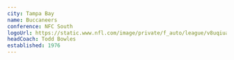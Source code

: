 ```yaml
---
city: Tampa Bay
name: Buccaneers
conference: NFC South
logoUrl: https://static.www.nfl.com/image/private/f_auto/league/v8uqiualryypwqgvwcih
headCoach: Todd Bowles
established: 1976
---
```

